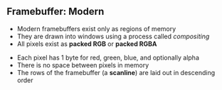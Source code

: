 ## Framebuffer: Modern

* Modern framebuffers exist only as regions of memory
* They are drawn into windows using a process called *compositing*
* All pixels exist as **packed RGB** or **packed RGBA**
 - Each pixel has 1 byte for red, green, blue, and optionally alpha
 - There is no space between pixels in memory
 - The rows of the framebuffer (a **scanline**) are laid out in descending order